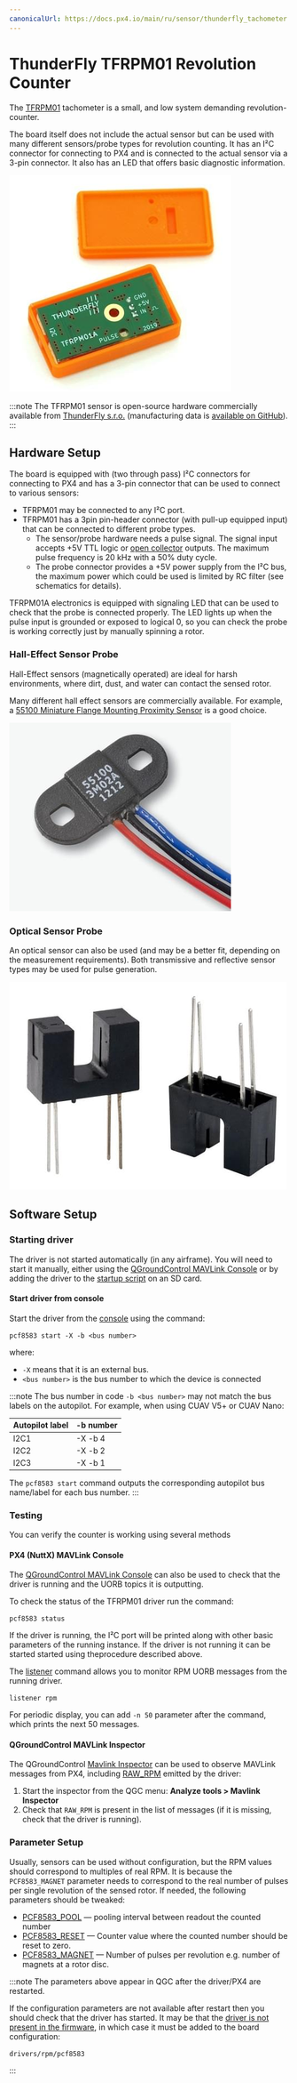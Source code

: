 ```yaml
---
canonicalUrl: https://docs.px4.io/main/ru/sensor/thunderfly_tachometer
---
```


# ThunderFly TFRPM01 Revolution Counter

The [TFRPM01](https://github.com/ThunderFly-aerospace/TFRPM01) tachometer is a small, and low system demanding revolution-counter.

The board itself does not include the actual sensor but can be used with many different sensors/probe types for revolution counting. It has an I²C connector for connecting to PX4 and is connected to the actual sensor via a 3-pin connector. It also has an LED that offers basic diagnostic information.

![TFRPM01A](../../assets/hardware/sensors/tfrpm/tfrpm01_electronics.jpg)

:::note
The TFRPM01 sensor is open-source hardware commercially available from [ThunderFly s.r.o.](https://www.thunderfly.cz/) (manufacturing data is [available on GitHub](https://github.com/ThunderFly-aerospace/TFRPM01)).
:::

## Hardware Setup

The board is equipped with (two through pass) I²C connectors for connecting to PX4 and has a 3-pin connector that can be used to connect to various sensors:
- TFRPM01 may be connected to any I²C port.
- TFRPM01 has a 3pin pin-header connector (with pull-up equipped input) that can be connected to different probe types.
  - The sensor/probe hardware needs a pulse signal. The signal input accepts +5V TTL logic or [open collector](https://en.wikipedia.org/wiki/Open_collector) outputs. The maximum pulse frequency is 20 kHz with a 50% duty cycle.
  - The probe connector provides a +5V power supply from the I²C bus, the maximum power which could be used is limited by RC filter (see schematics for details).

TFRPM01A electronics is equipped with signaling LED that can be used to check that the probe is connected properly. The LED lights up when the pulse input is grounded or exposed to logical 0, so you can check the probe is working correctly just by manually spinning a rotor.

### Hall-Effect Sensor Probe

Hall-Effect sensors (magnetically operated) are ideal for harsh environments, where dirt, dust, and water can contact the sensed rotor.

Many different hall effect sensors are commercially available. For example, a [55100 Miniature Flange Mounting Proximity Sensor](https://m.littelfuse.com/media?resourcetype=datasheets&itemid=6d69d457-770e-46ba-9998-012c5e0aedd7&filename=littelfuse-hall-effect-sensors-55100-datasheet) is a good choice.

![Example of Hall effect probe](../../assets/hardware/sensors/tfrpm/hall_probe.jpg)


### Optical Sensor Probe

An optical sensor can also be used (and may be a better fit, depending on the measurement requirements). Both transmissive and reflective sensor types may be used for pulse generation.

![Example of optical transmissive probe](../../assets/hardware/sensors/tfrpm/transmissive_probe.jpg)

## Software Setup

### Starting driver

The driver is not started automatically (in any airframe). You will need to start it manually, either using the [QGroundControl MAVLink Console](https://docs.qgroundcontrol.com/master/en/analyze_view/mavlink_console.html) or by adding the driver to the [startup script](../concept/system_startup.md#customizing-the-system-startup) on an SD card.

#### Start driver from console

Start the driver from the [console](https://docs.qgroundcontrol.com/master/en/analyze_view/mavlink_console.html) using the command:
```
pcf8583 start -X -b <bus number>
```
where:
- `-X` means that it is an external bus.
- `<bus number>` is the bus number to which the device is connected

:::note
The bus number in code `-b <bus number>` may not match the bus labels on the autopilot. For example, when using CUAV V5+ or CUAV Nano:

| Autopilot label | -b number |
| --------------- | --------- |
| I2C1            | -X -b 4   |
| I2C2            | -X -b 2   |
| I2C3            | -X -b 1   |

The `pcf8583 start` command outputs the corresponding autopilot bus name/label for each bus number.
:::

### Testing

You can verify the counter is working using several methods

#### PX4 (NuttX) MAVLink Console

The [QGroundControl MAVLink Console](https://docs.qgroundcontrol.com/master/en/analyze_view/mavlink_console.html) can also be used to check that the driver is running and the UORB topics it is outputting.

To check the status of the TFRPM01 driver run the command:
```
pcf8583 status
```
If the driver is running, the I²C port will be printed along with other basic parameters of the running instance. If the driver is not running it can be started started using theprocedure described above.

The [listener](../modules/modules_command.md#listener) command allows you to monitor RPM UORB messages from the running driver.
```
listener rpm
```
For periodic display, you can add `-n 50` parameter after the command, which prints the next 50 messages.

#### QGroundControl MAVLink Inspector

The QGroundControl [Mavlink Inspector](https://docs.qgroundcontrol.com/master/en/analyze_view/mavlink_inspector.html) can be used to observe MAVLink messages from PX4, including [RAW_RPM](https://mavlink.io/en/messages/common.html#RAW_RPM) emitted by the driver:

1. Start the inspector from the QGC menu: **Analyze tools > Mavlink Inspector**
1. Check that `RAW_RPM` is present in the list of messages (if it is missing, check that the driver is running).


### Parameter Setup

Usually, sensors can be used without configuration, but the RPM values should correspond to multiples of real RPM.  It is because the `PCF8583_MAGNET` parameter needs to correspond to the real number of pulses per single revolution of the sensed rotor. If needed, the following parameters should be tweaked:

* [PCF8583_POOL](../advanced_config/parameter_reference.md#PCF8583_POOL) — pooling interval between readout the counted number
* [PCF8583_RESET](../advanced_config/parameter_reference.md#PCF8583_RESET) — Counter value where the counted number should be reset to zero.
* [PCF8583_MAGNET](../advanced_config/parameter_reference.md#PCF8583_MAGNET) — Number of pulses per revolution e.g. number of magnets at a rotor disc.

:::note
The parameters above appear in QGC after the driver/PX4 are restarted.

If the configuration parameters are not available after restart then you should check that the driver has started. It may be that the [driver is not present in the firmware](../peripherals/serial_configuration.md#configuration-parameter-missing-from-qgroundcontrol), in which case it must be added to the board configuration:
```
drivers/rpm/pcf8583
```
:::

